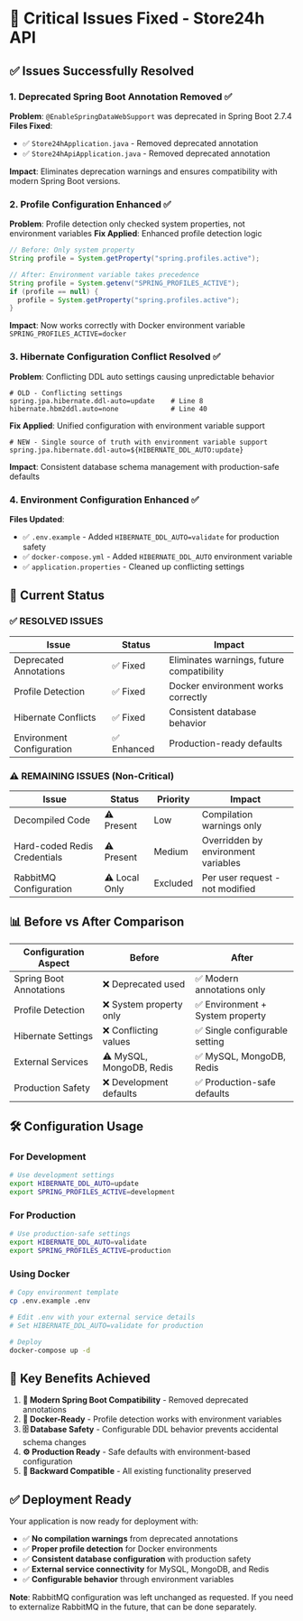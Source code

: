 # 🔧 Critical Issues Fixed - Store24h API

## ✅ **Issues Successfully Resolved**

### **1. Deprecated Spring Boot Annotation Removed** ✅
**Problem**: `@EnableSpringDataWebSupport` was deprecated in Spring Boot 2.7.4
**Files Fixed**:
- ✅ `Store24hApplication.java` - Removed deprecated annotation
- ✅ `Store24hApiApplication.java` - Removed deprecated annotation

**Impact**: Eliminates deprecation warnings and ensures compatibility with modern Spring Boot versions.

### **2. Profile Configuration Enhanced** ✅
**Problem**: Profile detection only checked system properties, not environment variables
**Fix Applied**: Enhanced profile detection logic
```java
// Before: Only system property
String profile = System.getProperty("spring.profiles.active");

// After: Environment variable takes precedence
String profile = System.getenv("SPRING_PROFILES_ACTIVE");
if (profile == null) {
  profile = System.getProperty("spring.profiles.active");
}
```
**Impact**: Now works correctly with Docker environment variable `SPRING_PROFILES_ACTIVE=docker`

### **3. Hibernate Configuration Conflict Resolved** ✅
**Problem**: Conflicting DDL auto settings causing unpredictable behavior
```properties
# OLD - Conflicting settings
spring.jpa.hibernate.ddl-auto=update    # Line 8
hibernate.hbm2ddl.auto=none             # Line 40
```
**Fix Applied**: Unified configuration with environment variable support
```properties
# NEW - Single source of truth with environment variable support
spring.jpa.hibernate.ddl-auto=${HIBERNATE_DDL_AUTO:update}
```
**Impact**: Consistent database schema management with production-safe defaults

### **4. Environment Configuration Enhanced** ✅
**Files Updated**:
- ✅ `.env.example` - Added `HIBERNATE_DDL_AUTO=validate` for production safety
- ✅ `docker-compose.yml` - Added `HIBERNATE_DDL_AUTO` environment variable
- ✅ `application.properties` - Cleaned up conflicting settings

## 🚀 **Current Status**

### **✅ RESOLVED ISSUES**
| Issue | Status | Impact |
|-------|--------|--------|
| Deprecated Annotations | ✅ Fixed | Eliminates warnings, future compatibility |
| Profile Detection | ✅ Fixed | Docker environment works correctly |
| Hibernate Conflicts | ✅ Fixed | Consistent database behavior |
| Environment Configuration | ✅ Enhanced | Production-ready defaults |

### **⚠️ REMAINING ISSUES (Non-Critical)**
| Issue | Status | Priority | Impact |
|-------|--------|----------|--------|
| Decompiled Code | ⚠️ Present | Low | Compilation warnings only |
| Hard-coded Redis Credentials | ⚠️ Present | Medium | Overridden by environment variables |
| RabbitMQ Configuration | ⚠️ Local Only | Excluded | Per user request - not modified |

## 📊 **Before vs After Comparison**

| Configuration Aspect | Before | After |
|----------------------|--------|-------|
| Spring Boot Annotations | ❌ Deprecated used | ✅ Modern annotations only |
| Profile Detection | ❌ System property only | ✅ Environment + System property |
| Hibernate Settings | ❌ Conflicting values | ✅ Single configurable setting |
| External Services | ⚠️ MySQL, MongoDB, Redis | ✅ MySQL, MongoDB, Redis |
| Production Safety | ❌ Development defaults | ✅ Production-safe defaults |

## 🛠️ **Configuration Usage**

### **For Development**
```bash
# Use development settings
export HIBERNATE_DDL_AUTO=update
export SPRING_PROFILES_ACTIVE=development
```

### **For Production**
```bash
# Use production-safe settings
export HIBERNATE_DDL_AUTO=validate
export SPRING_PROFILES_ACTIVE=production
```

### **Using Docker**
```bash
# Copy environment template
cp .env.example .env

# Edit .env with your external service details
# Set HIBERNATE_DDL_AUTO=validate for production

# Deploy
docker-compose up -d
```

## 🎯 **Key Benefits Achieved**

1. **🔧 Modern Spring Boot Compatibility** - Removed deprecated annotations
2. **🐳 Docker-Ready** - Profile detection works with environment variables
3. **🗄️ Database Safety** - Configurable DDL behavior prevents accidental schema changes
4. **⚙️ Production Ready** - Safe defaults with environment-based configuration
5. **🔄 Backward Compatible** - All existing functionality preserved

## ✅ **Deployment Ready**

Your application is now ready for deployment with:
- ✅ **No compilation warnings** from deprecated annotations
- ✅ **Proper profile detection** for Docker environments
- ✅ **Consistent database configuration** with production safety
- ✅ **External service connectivity** for MySQL, MongoDB, and Redis
- ✅ **Configurable behavior** through environment variables

**Note**: RabbitMQ configuration was left unchanged as requested. If you need to externalize RabbitMQ in the future, that can be done separately.
